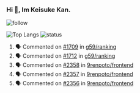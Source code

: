 ### Hi 👋, Im Keisuke Kan.

<!--
**9renpoto/9renpoto** is a ✨ _special_ ✨ repository because its `README.md` (this file) appears on your GitHub profile.

Here are some ideas to get you started:

- 🔭 I’m currently working on ...
- 🌱 I’m currently learning ...
- 👯 I’m looking to collaborate on ...
- 🤔 I’m looking for help with ...
- 💬 Ask me about ...
- 📫 How to reach me: ...
- 😄 Pronouns: ...
- ⚡ Fun fact: ...
-->

![follow](https://img.shields.io/github/followers/9renpoto?label=Follow&style=social)

![Top Langs](https://github-readme-stats.vercel.app/api/top-langs/?username=9renpoto&hide=html&layout=compact)
![status](https://github-readme-stats.vercel.app/api?username=9renpoto&show_icons=true&count_private=true&hide=issues,contribs)

<!--START_SECTION:activity-->
1. 🗣 Commented on [#1709](https://github.com/g59/ranking/issues/1709) in [g59/ranking](https://github.com/g59/ranking)
2. 🗣 Commented on [#1712](https://github.com/g59/ranking/issues/1712) in [g59/ranking](https://github.com/g59/ranking)
3. 🗣 Commented on [#2358](https://github.com/9renpoto/frontend/issues/2358) in [9renpoto/frontend](https://github.com/9renpoto/frontend)
4. 🗣 Commented on [#2357](https://github.com/9renpoto/frontend/issues/2357) in [9renpoto/frontend](https://github.com/9renpoto/frontend)
5. 🗣 Commented on [#2356](https://github.com/9renpoto/frontend/issues/2356) in [9renpoto/frontend](https://github.com/9renpoto/frontend)
<!--END_SECTION:activity-->

